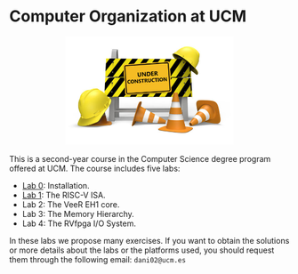 # Computer Organization at UCM

<p align="center">
  <img src="UnderConstruction.png" width=60% height=60%>
</p>


This is a second-year course in the Computer Science degree program offered at UCM. The course includes five labs:

+ [Lab 0](https://github.com/artecs-group/RVfpga-sim-addons/tree/main/Computer_Organization/Lab0): Installation.
+ [Lab 1](https://github.com/artecs-group/RVfpga-sim-addons/tree/main/Computer_Organization/Lab1): The RISC-V ISA.
+ Lab 2: The VeeR EH1 core.
+ Lab 3: The Memory Hierarchy.
+ Lab 4: The RVfpga I/O System.

In these labs we propose many exercises. If you want to obtain the solutions or more details about the labs or the platforms used, you should request them through the following email: ```dani02@ucm.es```
